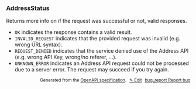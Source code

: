 <!--- This is a generated file, do not edit! -->
<!--- [START woosmap_http_schema_woosmap-platform-api-reference_addressstatus] -->
<h3 class="schema-object" id="Woosmap Platform API Reference_AddressStatus">AddressStatus</h3>

Returns more info on if the request was successful or not, valid responses.

- `OK` indicates the response contains a valid result.
- `INVALID_REQUEST` indicates that the provided request was invalid (e.g. wrong URL syntax).
- `REQUEST_DENIED` indicates that the service denied use of the Address API (e.g. wrong API Key, wrong/no referer, …).
- `UNKNOWN_ERROR` indicates an Address API request could not be processed due to a server error. The request may succeed if you try again.

<p style="text-align: right; font-size: smaller;">Generated from the <a data-label="openapi-github" href="https://github.com/woosmap/openapi-specification" title="Woosmap OpenAPI Specification" class="external">OpenAPI specification</a>.
<a data-label="openapi-github-woosmap-http-schema-woosmap-platform-api-reference-addressstatus" data-action="edit" style="margin-left: 5px;" href="https://github.com/woosmap/openapi-specification/blob/main/specification/schemas/Woosmap Platform API Reference_AddressStatus.yml" title="Edit on GitHub">✎ Edit</a>
<a data-label="openapi-github-woosmap-http-schema-woosmap-platform-api-reference-addressstatus" data-action="bug" style="margin-left: 5px;" href="https://github.com/woosmap/openapi-specification/issues/new?assignees=&labels=type%3A+bug%2C+triage+me&template=bug_report.md&title=[schemas] Bug - Woosmap Platform API Reference_AddressStatus" title="File bug for schemas on GitHub"><span class="material-icons">bug_report</span> Report bug</a>
</p>

<!--- [END woosmap_http_schema_woosmap-platform-api-reference_addressstatus] -->

